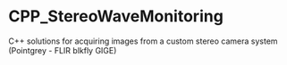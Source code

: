 # CPP_StereoWaveMonitoring
C++ solutions for acquiring images from a custom stereo camera system (Pointgrey - FLIR blkfly GIGE)
